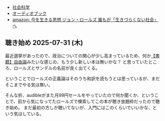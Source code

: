 - [社会科学](%E7%A4%BE%E4%BC%9A%E7%A7%91%E5%AD%A6)
- [オーディオブック](%E3%82%AA%E3%83%BC%E3%83%87%E3%82%A3%E3%82%AA%E3%83%96%E3%83%83%E3%82%AF)
- [amazon: 今を生きる思想 ジョン・ロールズ 誰もが「生きづらくない社会」へ](https://amzn.to/4lXiFdI)

## 聴き始め 2025-07-31 (木)

最近選挙があったので、政治についての関心が少し高まっているため、何か[【書籍】自由論](%E3%80%90%E6%9B%B8%E7%B1%8D%E3%80%91%E8%87%AA%E7%94%B1%E8%AB%96)みたいな感じの、もう少し新しい本は無いかな？
と思っていたところ、ロールズとサンデルの名前が良く出てくる。

ということでロールズの正義論はそのうち和訳を読もうとは思っているが、まだそこまでやる気は無い。

そんな折、audibleがまた月99円セールをやっていたので何か聞くか、ということで、前から気になってたロールズで検索してこの本が聴き放題枠だったので聴き始め。
まだ最初の方しか聴いてないが、入門にはこのくらいでいいかな、という気はしている。
